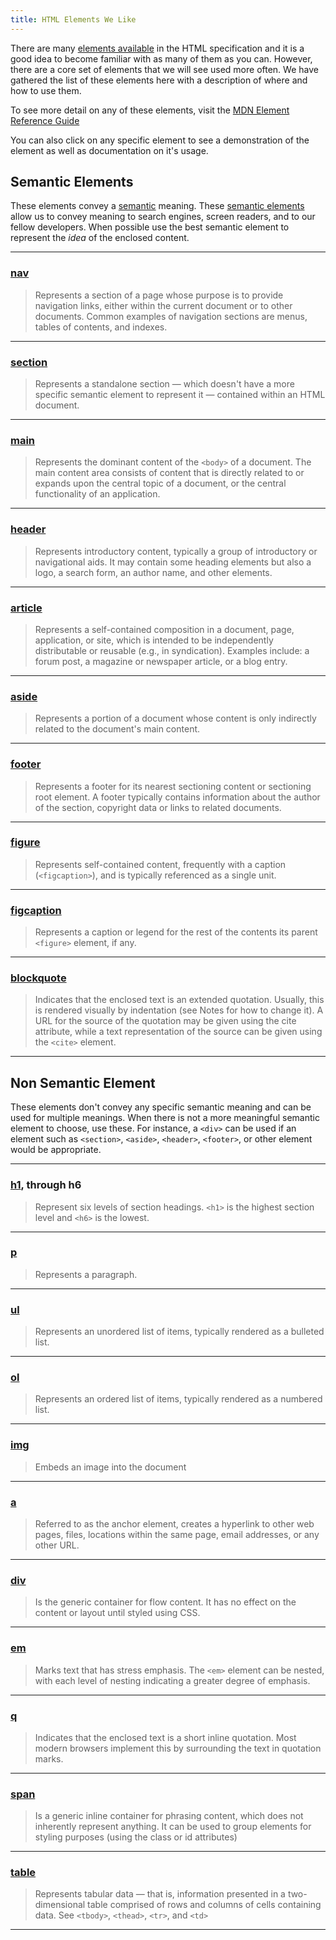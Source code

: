 ```yaml
---
title: HTML Elements We Like
---
```


There are many [elements available](https://developer.mozilla.org/en-US/docs/Web/HTML/Element) in the HTML specification and it is a good idea to become familiar with as many of them as you can. However, there are a core set of elements that we will see used more often. We have gathered the list of these elements here with a description of where and how to use them.

To see more detail on any of these elements, visit the [MDN Element Reference Guide](https://developer.mozilla.org/en-US/docs/Web/HTML/Element)

You can also click on any specific element to see a demonstration of the element as well as documentation on it's usage.

## Semantic Elements

These elements convey a [semantic](https://developer.mozilla.org/en-US/docs/Glossary/Semantics) meaning. These [semantic elements](https://developer.mozilla.org/en-US/docs/Glossary/Semantics#Semantic_elements) allow us to convey meaning to search engines, screen readers, and to our fellow developers. When possible use the best semantic element to represent the _idea_ of the enclosed content.

---

### [nav](https://developer.mozilla.org/en-US/docs/Web/HTML/Element/nav)

> Represents a section of a page whose purpose is to provide navigation links, either within the current document or to other documents. Common examples of navigation sections are menus, tables of contents, and indexes.

---

### [section](https://developer.mozilla.org/en-US/docs/Web/HTML/Element/section)

> Represents a standalone section — which doesn't have a more specific semantic element to represent it — contained within an HTML document.

---

### [main](https://developer.mozilla.org/en-US/docs/Web/HTML/Element/main)

> Represents the dominant content of the `<body>` of a document. The main content area consists of content that is directly related to or expands upon the central topic of a document, or the central functionality of an application.

---

### [header](https://developer.mozilla.org/en-US/docs/Web/HTML/Element/header)

> Represents introductory content, typically a group of introductory or navigational aids. It may contain some heading elements but also a logo, a search form, an author name, and other elements.

---

### [article](https://developer.mozilla.org/en-US/docs/Web/HTML/Element/article)

> Represents a self-contained composition in a document, page, application, or site, which is intended to be independently distributable or reusable (e.g., in syndication). Examples include: a forum post, a magazine or newspaper article, or a blog entry.

---

### [aside](https://developer.mozilla.org/en-US/docs/Web/HTML/Element/aside)

> Represents a portion of a document whose content is only indirectly related to the document's main content.

---

### [footer](https://developer.mozilla.org/en-US/docs/Web/HTML/Element/footer)

> Represents a footer for its nearest sectioning content or sectioning root element. A footer typically contains information about the author of the section, copyright data or links to related documents.

---

### [figure](https://developer.mozilla.org/en-US/docs/Web/HTML/Element/figure)

> Represents self-contained content, frequently with a caption (`<figcaption>`), and is typically referenced as a single unit.

---

### [figcaption](https://developer.mozilla.org/en-US/docs/Web/HTML/Element/figcaption)

> Represents a caption or legend for the rest of the contents its parent `<figure>` element, if any.

---

### [blockquote](https://developer.mozilla.org/en-US/docs/Web/HTML/Element/blockquote)

> Indicates that the enclosed text is an extended quotation. Usually, this is rendered visually by indentation (see Notes for how to change it). A URL for the source of the quotation may be given using the cite attribute, while a text representation of the source can be given using the `<cite>` element.

---

## Non Semantic Element

These elements don't convey any specific semantic meaning and can be used for multiple meanings. When there is not a more meaningful semantic element to choose, use these. For instance, a `<div>` can be used if an element such as `<section>`, `<aside>`, `<header>`, `<footer>`, or other element would be appropriate.

---

### [h1](https://developer.mozilla.org/en-US/docs/Web/HTML/Element/Heading_Elements), through h6

> Represent six levels of section headings. `<h1>` is the highest section level and `<h6>` is the lowest.

---

### [p](https://developer.mozilla.org/en-US/docs/Web/HTML/Element/p)

> Represents a paragraph.

---

### [ul](https://developer.mozilla.org/en-US/docs/Web/HTML/Element/ul)

> Represents an unordered list of items, typically rendered as a bulleted list.

---

### [ol](https://developer.mozilla.org/en-US/docs/Web/HTML/Element/ol)

> Represents an ordered list of items, typically rendered as a numbered list.

---

### [img](https://developer.mozilla.org/en-US/docs/Web/HTML/Element/img)

> Embeds an image into the document

---

### [a](https://developer.mozilla.org/en-US/docs/Web/HTML/Element/a)

> Referred to as the anchor element, creates a hyperlink to other web pages, files, locations within the same page, email addresses, or any other URL.

---

### [div](https://developer.mozilla.org/en-US/docs/Web/HTML/Element/div)

> Is the generic container for flow content. It has no effect on the content or layout until styled using CSS.

---

### [em](https://developer.mozilla.org/en-US/docs/Web/HTML/Element/em)

> Marks text that has stress emphasis. The `<em>` element can be nested, with each level of nesting indicating a greater degree of emphasis.

---

### [q](https://developer.mozilla.org/en-US/docs/Web/HTML/Element/q)

> Indicates that the enclosed text is a short inline quotation. Most modern browsers implement this by surrounding the text in quotation marks.

---

### [span](https://developer.mozilla.org/en-US/docs/Web/HTML/Element/span)

> Is a generic inline container for phrasing content, which does not inherently represent anything. It can be used to group elements for styling purposes (using the class or id attributes)

---

### [table](https://developer.mozilla.org/en-US/docs/Web/HTML/Element/table)

> Represents tabular data — that is, information presented in a two-dimensional table comprised of rows and columns of cells containing data. See `<tbody>`, `<thead>`, `<tr>`, and `<td>`

---

